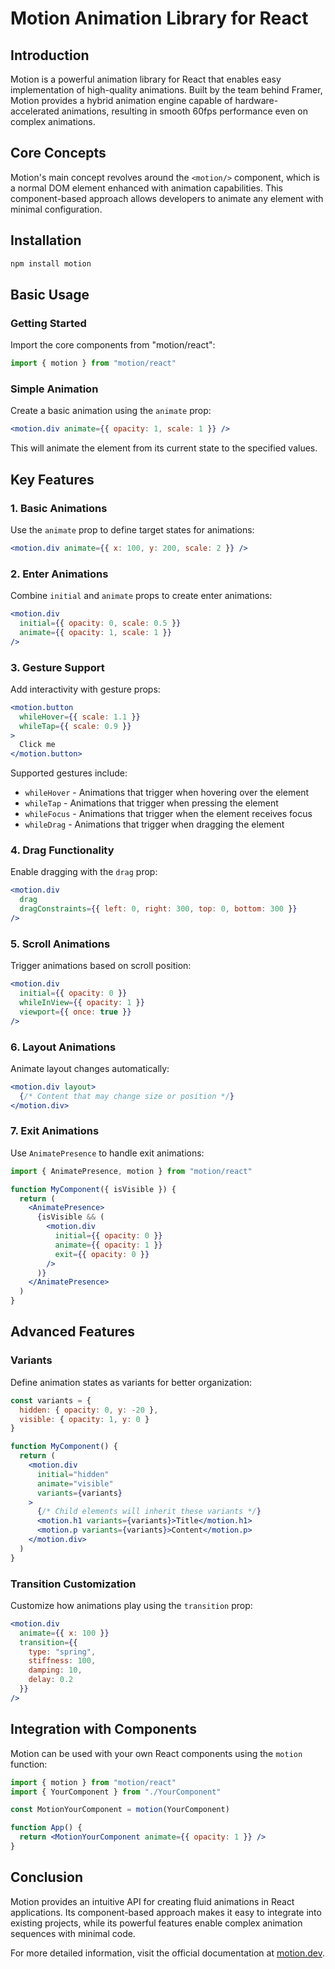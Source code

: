 # Motion Animation Library for React

## Introduction

Motion is a powerful animation library for React that enables easy implementation of high-quality animations. Built by the team behind Framer, Motion provides a hybrid animation engine capable of hardware-accelerated animations, resulting in smooth 60fps performance even on complex animations.

## Core Concepts

Motion's main concept revolves around the `<motion/>` component, which is a normal DOM element enhanced with animation capabilities. This component-based approach allows developers to animate any element with minimal configuration.

## Installation

```bash
npm install motion
```

## Basic Usage

### Getting Started

Import the core components from "motion/react":

```jsx
import { motion } from "motion/react"
```

### Simple Animation

Create a basic animation using the `animate` prop:

```jsx
<motion.div animate={{ opacity: 1, scale: 1 }} />
```

This will animate the element from its current state to the specified values.

## Key Features

### 1. Basic Animations

Use the `animate` prop to define target states for animations:

```jsx
<motion.div animate={{ x: 100, y: 200, scale: 2 }} />
```

### 2. Enter Animations

Combine `initial` and `animate` props to create enter animations:

```jsx
<motion.div
  initial={{ opacity: 0, scale: 0.5 }}
  animate={{ opacity: 1, scale: 1 }}
/>
```

### 3. Gesture Support

Add interactivity with gesture props:

```jsx
<motion.button
  whileHover={{ scale: 1.1 }}
  whileTap={{ scale: 0.9 }}
>
  Click me
</motion.button>
```

Supported gestures include:
- `whileHover` - Animations that trigger when hovering over the element
- `whileTap` - Animations that trigger when pressing the element
- `whileFocus` - Animations that trigger when the element receives focus
- `whileDrag` - Animations that trigger when dragging the element

### 4. Drag Functionality

Enable dragging with the `drag` prop:

```jsx
<motion.div
  drag
  dragConstraints={{ left: 0, right: 300, top: 0, bottom: 300 }}
/>
```

### 5. Scroll Animations

Trigger animations based on scroll position:

```jsx
<motion.div
  initial={{ opacity: 0 }}
  whileInView={{ opacity: 1 }}
  viewport={{ once: true }}
/>
```

### 6. Layout Animations

Animate layout changes automatically:

```jsx
<motion.div layout>
  {/* Content that may change size or position */}
</motion.div>
```

### 7. Exit Animations

Use `AnimatePresence` to handle exit animations:

```jsx
import { AnimatePresence, motion } from "motion/react"

function MyComponent({ isVisible }) {
  return (
    <AnimatePresence>
      {isVisible && (
        <motion.div
          initial={{ opacity: 0 }}
          animate={{ opacity: 1 }}
          exit={{ opacity: 0 }}
        />
      )}
    </AnimatePresence>
  )
}
```

## Advanced Features

### Variants

Define animation states as variants for better organization:

```jsx
const variants = {
  hidden: { opacity: 0, y: -20 },
  visible: { opacity: 1, y: 0 }
}

function MyComponent() {
  return (
    <motion.div
      initial="hidden"
      animate="visible"
      variants={variants}
    >
      {/* Child elements will inherit these variants */}
      <motion.h1 variants={variants}>Title</motion.h1>
      <motion.p variants={variants}>Content</motion.p>
    </motion.div>
  )
}
```

### Transition Customization

Customize how animations play using the `transition` prop:

```jsx
<motion.div
  animate={{ x: 100 }}
  transition={{ 
    type: "spring", 
    stiffness: 100,
    damping: 10,
    delay: 0.2
  }}
/>
```

## Integration with Components

Motion can be used with your own React components using the `motion` function:

```jsx
import { motion } from "motion/react"
import { YourComponent } from "./YourComponent"

const MotionYourComponent = motion(YourComponent)

function App() {
  return <MotionYourComponent animate={{ opacity: 1 }} />
}
```

## Conclusion

Motion provides an intuitive API for creating fluid animations in React applications. Its component-based approach makes it easy to integrate into existing projects, while its powerful features enable complex animation sequences with minimal code.

For more detailed information, visit the official documentation at [motion.dev](https://motion.dev/). 